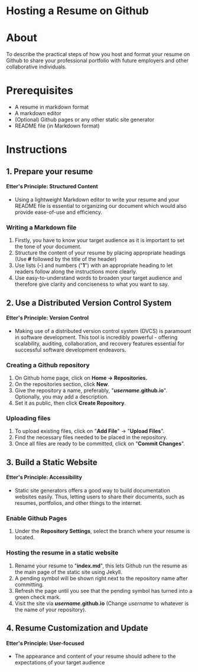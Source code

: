 # Hosting a Resume on Github
# About
To describe the practical steps of how you host and format your resume on Github to share your professional portfolio with future employers and other collaborative individuals.

# Prerequisites
- A resume in markdown format
- A markdown editor
- (Optional) Github pages or any other static site generator
- README file (in Markdown format)

# Instructions
## 1. Prepare your resume
#### Etter's Principle: Structured Content
- Using a lightweight Markdown editor to write your resume and your README file is essential to organizing our document which would also provide ease-of-use and efficiency.

### Writing a Markdown file
1. Firstly, you have to know your target audience as it is important to set the tone of your document.
2. Structure the content of your resume by placing appropriate headings (Use **#** followed by the title of the header)
3.  Use lists (**-**) and numbers ("**1**") with an appropriate heading to let readers follow along the instructions more clearly.
4. Use easy-to-understand words to broaden your target audience and therefore give clarity and conciseness to what you want to say.
## 2. Use a Distributed Version Control System
#### Etter's Principle: Version Control
-   Making use of a distributed version control system (DVCS) is paramount in software development. This tool is incredibly powerful - offering scalability, auditing, collaboration, and recovery features essential for successful software development endeavors.
### Creating a Github repository
1. On Github home page, click on **Home -> Repositories.**
2. On the repositories section, click **New**.
3. Give the repository a name, preferably, "***username*.github.io**". Optionally, you may add a description.
4. Set it as public, then click **Create Repository**.
### Uploading files
1. To upload existing files, click on "**Add File**" -> "**Upload Files**".
2. Find the necessary files needed to be placed in the repository.
3. Once all files are ready to be committed, click on "**Commit Changes**".

## 3. Build a Static Website
#### Etter's Principle: Accessibility
- Static site generators offers a good way to build documentation websites easily. Thus, letting users to share their documents, such as resumes, portfolios, and other things to the internet.

### Enable Github Pages
1. Under the **Repository Settings**, select the branch where your resume is located.
 
### Hosting the resume in a static website
1. Rename your resume to "**index.md**", this lets Github run the resume as the main page of the static site using Jekyll.
2.  A pending symbol will be shown right next to the repository name after committing.
3. Refresh the page until you see that the pending symbol has turned into a green check mark.
4. Visit the site via ***username*.github.io** (Change *username* to whatever is the name of your repository).

## 4. Resume Customization and Update
#### Etter's Principle: User-focused
- The appearance and content of your resume should adhere to the expectations of your target audience





<!--stackedit_data:
eyJoaXN0b3J5IjpbNTIxMzU3NjM2LDEwMDY0MzE4MjMsMjEzOD
k0NjI3NSwtNDEzNzMwODM3LDE2NzcxOTE4MjQsMjA2NDkzNjY1
Myw5NjI0Mjc1MDQsMzUxMzI0MTgxLDEyMTc1Mjg2MDksMTA3OT
IyMzA5LC02NDI0MjAwOTcsMTY2MjMyMTk0NCwtMzI5MzQ1NTY5
LC0xMTY5MDIzODAxLDE1Mzc3MzE5MzksMTgyMDY2MzYyNiwtMj
A4ODc0NjYxMl19
-->